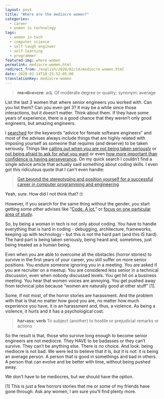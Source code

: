 ```yaml
---
layout: post
title: "Where are the mediocre women?"
categories:
  - career
  - women in technology
tags:
  - women in tech
  - computer science
  - self-taugh engineer
  - self-learning
  - programmer
featured-img: where-women
permalink: mediocre-women.html
redirect_from: /english/2020/02/14/mediocre-women.html
date: 2020-02-14T18:25:52-05:00
translationKey: mediocre-women
---
```



> **me•di•o•cre**: adj. Of moderate degree or quality; synonym: average

List the last 3 women that where senior engineers you worked with. Can you list them? Can you even get 3? It may be a while since those interactions, but it doesn’t matter. Think about them. If they have some years of experience, there is a good chance that they weren’t only good engineers, but amazing engineers.

I [searched](https://duckduckgo.com/) for the keywords “advice for female software engineers” and most of the advises always include things that are highly related with imposing yourself as someone that requires (and deserve) to be taken seriously. Things like [calling out when you are not being taken seriously](https://www.ivanti.com/blog/the-challenges-of-being-a-woman-in-technology) or [not being afraid to ask for what you want](https://techbeacon.com/app-dev-testing/women-software-development-8-success-stories-5-tips-advancement) or even [how more important than confidence is having perseverance](https://hackbrightacademy.com/blog/12-pieces-advice-female-software-engineers/). On my quick search I couldn’t find a single advice article that actually said something about coding skills. I even got this ridiculous quote that I can't even handle:


> [Get beyond the stereotyping and position yourself for a successful career in computer programming and engineering](https://techcrunch.com/2015/07/02/tips-for-being-a-successful-female-engineer-in-silicon-valley-and-beyond/).

Yeah, sure. How did I not think that? 🙄

However, if you search for the same thing without the gender, you start getting some other advises like “[Code. A lot.](https://mashable.com/2015/08/19/software-engineer-career-advice/?europe=true)” or [focus on one particular area of study](https://www.codingdojo.com/blog/5-tips-aspiring-software-engineers).

So, by being a woman in tech is not only about coding. You have to handle everything that is hard in coding - debugging, architecture, frameworks, keeping up with technology - but this is not the hard part (and this IS hard). The hard part is being taken seriously, being heard and, sometimes, just being treated as a human being.

Even when you are able to overcome all the obstacles (horror stories) to survive in the first years of your career, you still suffer on more senior positions. You endure someone ignoring you in a meeting. You are asked if you are recruiter on a meetup. You are considered less senior in a technical discussion, even when nobody discussed levels. You get hit on a business meeting. You hear that women voices are annoying. You get pushed away from technical jobs because “women are naturally good at other stuff” [1]. 

Some, if not most, of the horror stories are harassment. And the problem with that is that no matter how good you are, no matter how much experience you have, it is an harassment and, thus, a violence.  As being a violence, it hurts and it has a psychological cost. 


> **har•ass: verb** To subject (another) to hostile or prejudicial remarks or actions

So the result is that, those who survive long enough to become senior engineers are not mediocre. They HAVE to be badasses or they can’t survive. They can’t be anything else. There is no choice.
And look: being mediocre is not bad. We were led to believe that it is, but it is not: it is being an average person. A person that is good in somethings and bad in others. A person that can evolve and be better with time, without being pushed away.

We don't have to be mediocres, but we should have the option.

[1] This is just a few horrors stories that me or some of my friends have gone through. Ask any women, I am sure you'll find plenty more. 
